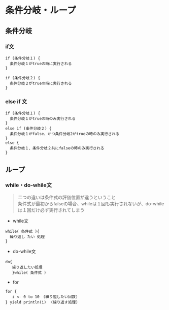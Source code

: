 # 条件分岐・ループ
## 条件分岐
### if文
```
if (条件分岐１) {
  条件分岐１がtrueの時に実行される
}

if (条件分岐２) {
  条件分岐２がtrueの時に実行される
}
```
### else if 文
```
if (条件分岐１) {
  条件分岐１がtrueの時のみ実行される
}
else if (条件分岐２) {
  条件分岐１がfalse、かつ条件分岐2がtrueの時のみ実行される
}
else {
  条件分岐１、条件分岐２共にfalseの時のみ実行される
}
```

## ループ
### while・do-while文
> 二つの違いは条件式の評価位置が違うということ  
> 条件式が最初からfalseの場合、whileは１回も実行されないが、do-whileは１回だけ必ず実行されてしまう  

- while文  
```
while( 条件式 ){
  繰り返し たい 処理
}
```

- do-while文  
```
do{ 　
   繰り返したい処理
   }while( 条件式 )
```

- for  
```
for {
   i <- 0 to 10　(繰り返したい回数)
} yield println(i)  (繰り返す処理)
```
